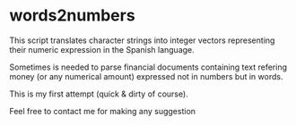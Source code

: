 # words2numbers

This script translates character strings into integer vectors representing their numeric expression in the Spanish language.

Sometimes is needed to parse financial documents containing text refering money (or any numerical amount) expressed not in numbers but in words.

This is my first attempt (quick & dirty of course).

Feel free to contact me for making any suggestion

